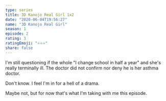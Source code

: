 ```yaml
--- 
type: series 
title: 3D Kanojo Real Girl 1x2 
date: "2020-06-04T19:56:27" 
name: "3D Kanojo Real Girl" 
season: 1 
episode: 2 
rating: 3 
ratingEmoji: "⭐️⭐️⭐️" 
share: false 
---
```


I'm still questioning if the whole "I change school in half a year" and she's really terminally ill. The doctor did not confirm nor deny he is her asthma doctor.

Don't know. I feel I'm in for a hell of a drama.

Maybe not, but for now that's what I'm taking with me this episode.
